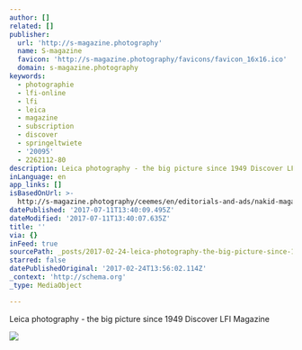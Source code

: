 ```yaml
---
author: []
related: []
publisher:
  url: 'http://s-magazine.photography'
  name: S-magazine
  favicon: 'http://s-magazine.photography/favicons/favicon_16x16.ico'
  domain: s-magazine.photography
keywords:
  - photographie
  - lfi-online
  - lfi
  - leica
  - magazine
  - subscription
  - discover
  - springeltwiete
  - '20095'
  - 2262112-80
description: Leica photography - the big picture since 1949 Discover LFI Magazine
inLanguage: en
app_links: []
isBasedOnUrl: >-
  http://s-magazine.photography/ceemes/en/editorials-and-ads/nakid-magazine-1790.html
datePublished: '2017-07-11T13:40:09.495Z'
dateModified: '2017-07-11T13:40:07.635Z'
title: ''
via: {}
inFeed: true
sourcePath: _posts/2017-02-24-leica-photography-the-big-picture-since-1949-discover-lfi.md
starred: false
datePublishedOriginal: '2017-02-24T13:56:02.114Z'
_context: 'http://schema.org'
_type: MediaObject

---
```

<article style=""><p>Leica photography - the big picture since 1949 Discover LFI Magazine</p><img src="http://s-magazine.photography/ceemes/webfile/img/247718/y=1000/S1160270.jpg" /></article>